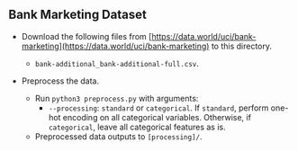 Bank Marketing Dataset
---
* Download the following files from [https://data.world/uci/bank-marketing](https://data.world/uci/bank-marketing) to this directory.
    * `bank-additional_bank-additional-full.csv`.

* Preprocess the data.
    * Run `python3 preprocess.py` with arguments:
    	* `--processing`: `standard` or `categorical`. If `standard`, perform one-hot encoding on all categorical variables. Otherwise, if `categorical`, leave all categorical features as is.
    * Preprocessed data outputs to `[processing]/`.
